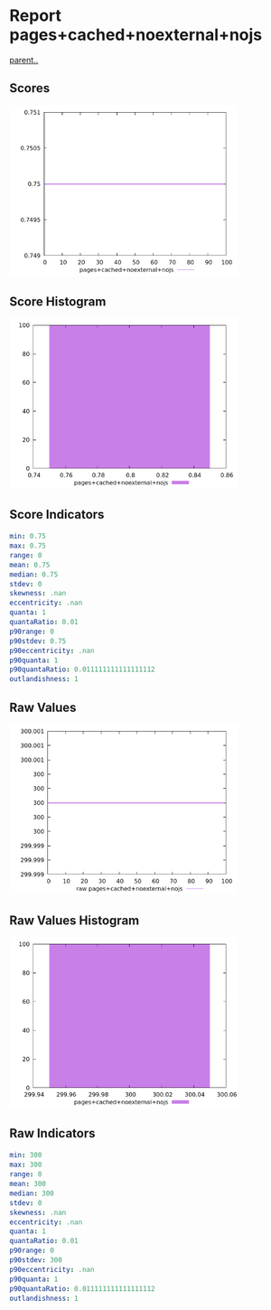 # Report pages+cached+noexternal+nojs

[parent..](./..)  


## Scores

![score](./score.png)  

## Score Histogram

![hist](./hist.png)  

## Score Indicators

```yaml
min: 0.75
max: 0.75
range: 0
mean: 0.75
median: 0.75
stdev: 0
skewness: .nan
eccentricity: .nan
quanta: 1
quantaRatio: 0.01
p90range: 0
p90stdev: 0.75
p90eccentricity: .nan
p90quanta: 1
p90quantaRatio: 0.011111111111111112
outlandishness: 1

```

## Raw Values

![raw](./raw.png)  

## Raw Values Histogram

![raw hist](./raw_hist.png)  

## Raw Indicators

```yaml
min: 300
max: 300
range: 0
mean: 300
median: 300
stdev: 0
skewness: .nan
eccentricity: .nan
quanta: 1
quantaRatio: 0.01
p90range: 0
p90stdev: 300
p90eccentricity: .nan
p90quanta: 1
p90quantaRatio: 0.011111111111111112
outlandishness: 1

```

<style>
  img {
    max-width: 80%;
  }
</style>
      
